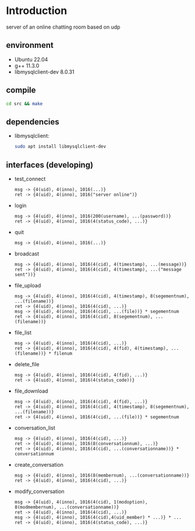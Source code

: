 # Introduction

server of an online chatting room based on udp

## environment

- Ubuntu 22.04
- g++ 11.3.0
- libmysqlclient-dev 8.0.31

## compile

```bash
cd src && make
```

## dependencies

- libmysqlclient:
  ```bash
  sudo apt install libmysqlclient-dev
  ```

## interfaces (developing)

- test_connect
  ```
  msg -> {4(uid), 4(inno), 1016(...)}
  ret -> {4(uid), 4(inno), 1016("server online")}
  ```
- login
  ```
  msg -> {4(uid), 4(inno), 1016(200(username), ...(password))}
  ret -> {4(uid), 4(inno), 1016(4(status_code), ...)}
  ```
- quit
  ```
  msg -> {4(uid), 4(inno), 1016(...)}
  ```
- broadcast
  ```
  msg -> {4(uid), 4(inno), 1016(4(cid), 4(timestamp), ...(message))}
  ret -> {4(uid), 4(inno), 1016(4(cid), 4(timestamp), ...("message sent"))}
  ```
- file_upload
  ```
  msg -> {4(uid), 4(inno), 1016(4(cid), 4(timestamp), 8(segementnum), ...(filename))}
  ret -> {4(uid), 4(inno), 1016(4(cid), ...)}
  msg -> {4(uid), 4(inno), 1016(4(cid), ...(file))} * segementnum
  ret -> {4(uid), 4(inno), 1016(4(cid), 8(segementnum), ...(filename))}
  ```
- file_list
  ```
  msg -> {4(uid), 4(inno), 1016(4(cid), ...)}
  ret -> {4(uid), 4(inno), 1016(4(cid), 4(fid), 4(timestamp), ...(filename))} * filenum
  ```
- delete_file
  ```
  msg -> {4(uid), 4(inno), 1016(4(cid), 4(fid), ...)}
  ret -> {4(uid), 4(inno), 1016(4(status_code))}
  ```
- file_download
  ```
  msg -> {4(uid), 4(inno), 1016(4(cid), 4(fid), ...)}
  ret -> {4(uid), 4(inno), 1016(4(cid), 4(timestamp), 8(segementnum), ...(filename))}
  ret -> {4(uid), 4(inno), 1016(4(cid), ...(file))} * segementnum
  ```
- conversation_list
  ```
  msg -> {4(uid), 4(inno), 1016(4(cid), ...)}
  ret -> {4(uid), 4(inno), 1016(8(conversationnum), ...)}
  ret -> {4(uid), 4(inno), 1016(4(cid), ...(conversationname))} * conversationnum
  ```
- create_conversation
  ```
  msg -> {4(uid), 4(inno), 1016(8(membernum), ...(conversationname))}
  ret -> {4(uid), 4(inno), 1016(4(cid), ...)}
  ```
- modify_conversation
  ```
  msg -> {4(uid), 4(inno), 1016(4(cid), 1(modoption), 8(modmembernum), ...(conversationname))}
  ret -> {4(uid), 4(inno), 1016(4(cid), ...)}
  msg -> {4(uid), 4(inno), 1016(4(cid),4(uid_member) * ...)} * ...
  ret -> {4(uid), 4(inno), 1016(4(status_code), ...)}
  ```